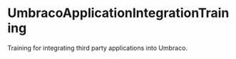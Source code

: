 # UmbracoApplicationIntegrationTraining

Training for integrating third party applications into Umbraco.
